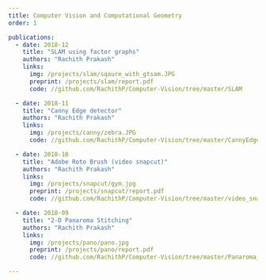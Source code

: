 ```yaml
---
title: Computer Vision and Computational Geometry
order: 1

publications:
  - date: 2018-12
    title: "SLAM using factor graphs"
    authors: "Rachith Prakash"
    links:
      img: /projects/slam/sqaure_with_gtsam.JPG
      preprint: /projects/slam/report.pdf
      code: //github.com/RachithP/Computer-Vision/tree/master/SLAM

  - date: 2018-11
    title: "Canny Edge detector"
    authors: "Rachith Prakash"
    links:
      img: /projects/canny/zebra.JPG
      code: //github.com/RachithP/Computer-Vision/tree/master/CannyEdgeDetector

  - date: 2018-10
    title: "Adobe Roto Brush (video snapcut)"
    authors: "Rachith Prakash"
    links:
      img: /projects/snapcut/gym.jpg
      preprint: /projects/snapcut/report.pdf
      code: //github.com/RachithP/Computer-Vision/tree/master/video_snapcut

  - date: 2018-09
    title: "2-D Panaroma Stitching"
    authors: "Rachith Prakash"
    links:
      img: /projects/pano/pano.jpg
      preprint: /projects/pano/report.pdf
      code: //github.com/RachithP/Computer-Vision/tree/master/Panaroma_Stitching

---
```

